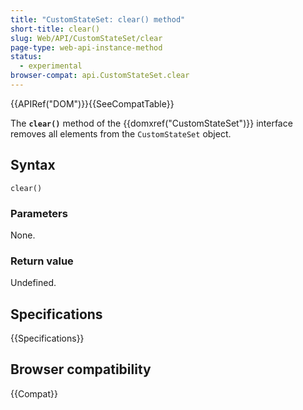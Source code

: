 ```yaml
---
title: "CustomStateSet: clear() method"
short-title: clear()
slug: Web/API/CustomStateSet/clear
page-type: web-api-instance-method
status:
  - experimental
browser-compat: api.CustomStateSet.clear
---
```


{{APIRef("DOM")}}{{SeeCompatTable}}

The **`clear()`** method of the {{domxref("CustomStateSet")}} interface removes all elements from the `CustomStateSet` object.

## Syntax

```js-nolint
clear()
```

### Parameters

None.

### Return value

Undefined.

## Specifications

{{Specifications}}

## Browser compatibility

{{Compat}}

